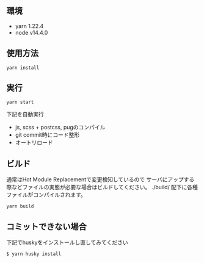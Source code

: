 ## 環境

- yarn 1.22.4
- node v14.4.0

## 使用方法

```
yarn install
```

## 実行

```
yarn start
```
下記を自動実行

* js, scss + postcss, pugのコンパイル
* git commit時にコード整形
* オートリロード

## ビルド

通常はHot Module Replacementで変更検知しているので
サーバにアップする際などファイルの実態が必要な場合はビルドしてください。
./build/ 配下に各種ファイルがコンパイルされます。
```
yarn build
```

## コミットできない場合

下記でhuskyをインストールし直してみてください

```
$ yarn husky install
```
